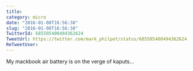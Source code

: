 ```yaml
---
title: 
category: micro
date: "2016-01-08T16:56:38"
slug: "2016-01-08T16:56:38"
TwitterId: 685505400494362624
TweetUrl: https://twitter.com/mark_philpot/status/685505400494362624
ReTweetUser: 
---
```


My mackbook air battery is on the verge of kaputs...